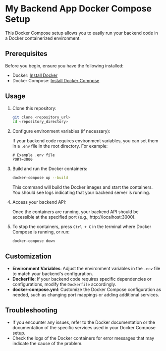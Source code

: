 # My Backend App Docker Compose Setup

This Docker Compose setup allows you to easily run your backend code in a Docker containerized environment.

## Prerequisites

Before you begin, ensure you have the following installed:

- Docker: [Install Docker](https://docs.docker.com/get-docker/)
- Docker Compose: [Install Docker Compose](https://docs.docker.com/compose/install/)

## Usage

1. Clone this repository:

    ```bash
    git clone <repository_url>
    cd <repository_directory>
    ```

2. Configure environment variables (if necessary):

    If your backend code requires environment variables, you can set them in a `.env` file in the root directory. For example:

    ```dotenv
    # Example .env file
    PORT=3000
    ```

3. Build and run the Docker containers:

    ```bash
    docker-compose up --build
    ```

    This command will build the Docker images and start the containers. You should see logs indicating that your backend server is running.

4. Access your backend API:

    Once the containers are running, your backend API should be accessible at the specified port (e.g., http://localhost:3000).

5. To stop the containers, press `Ctrl + C` in the terminal where Docker Compose is running, or run:

    ```bash
    docker-compose down
    ```

## Customization

- **Environment Variables**: Adjust the environment variables in the `.env` file to match your backend's configuration.
- **Dockerfile**: If your backend code requires specific dependencies or configurations, modify the `Dockerfile` accordingly.
- **docker-compose.yml**: Customize the Docker Compose configuration as needed, such as changing port mappings or adding additional services.

## Troubleshooting

- If you encounter any issues, refer to the Docker documentation or the documentation of the specific services used in your Docker Compose setup.
- Check the logs of the Docker containers for error messages that may indicate the cause of the problem.

